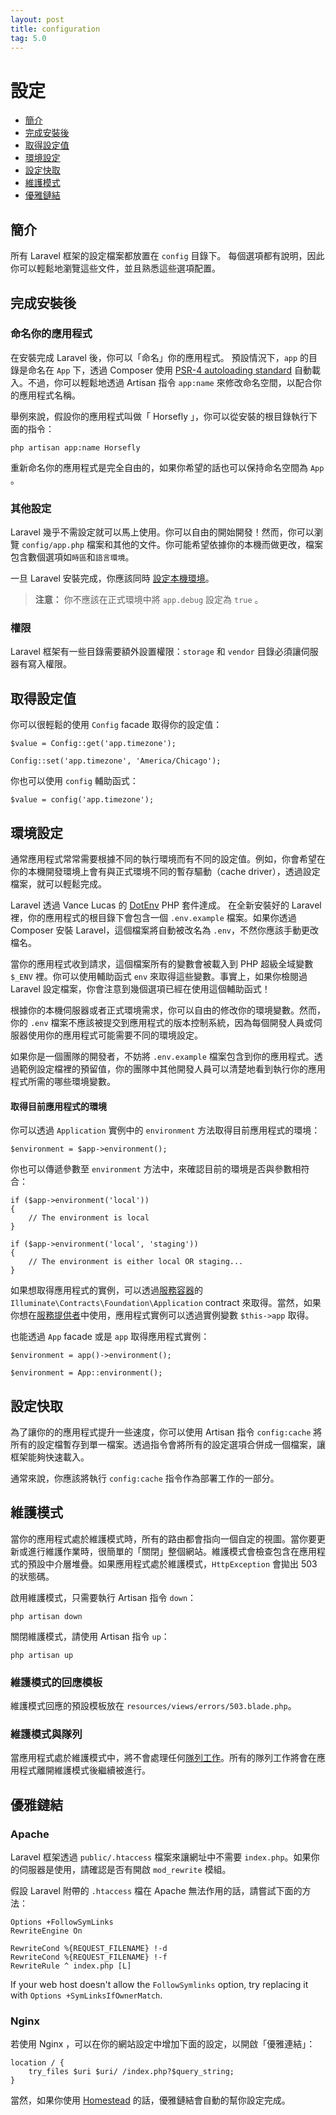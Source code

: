 ```yaml
---
layout: post
title: configuration
tag: 5.0
---
```

# 設定

- [簡介](#introduction)
- [完成安裝後](#after-installation)
- [取得設定值](#accessing-configuration-values)
- [環境設定](#environment-configuration)
- [設定快取](#configuration-caching)
- [維護模式](#maintenance-mode)
- [優雅鏈結](#pretty-urls)

<a name="introduction"></a>
## 簡介

所有 Laravel 框架的設定檔案都放置在 `config` 目錄下。 每個選項都有說明，因此你可以輕鬆地瀏覽這些文件，並且熟悉這些選項配置。

<a name="after-installation"></a>
## 完成安裝後

### 命名你的應用程式

在安裝完成 Laravel 後，你可以「命名」你的應用程式。 預設情況下，`app` 的目錄是命名在 `App` 下，透過 Composer 使用 [PSR-4 autoloading standard](http://www.php-fig.org/psr/psr-4/) 自動載入。不過，你可以輕鬆地透過 Artisan 指令 `app:name` 來修改命名空間，以配合你的應用程式名稱。

舉例來說，假設你的應用程式叫做「 Horsefly 」，你可以從安裝的根目錄執行下面的指令：

	php artisan app:name Horsefly

重新命名你的應用程式是完全自由的，如果你希望的話也可以保持命名空間為 `App` 。

### 其他設定

Laravel 幾乎不需設定就可以馬上使用。你可以自由的開始開發！然而，你可以瀏覽 `config/app.php` 檔案和其他的文件。你可能希望依據你的本機而做更改，檔案包含數個選項如`時區`和`語言環境`。

一旦 Laravel 安裝完成，你應該同時 [設定本機環境](/laravel_tw/docs/5.0/configuration#environment-configuration)。

> **注意：** 你不應該在正式環境中將 `app.debug` 設定為 `true` 。

<a name="permissions"></a>
### 權限

Laravel 框架有一些目錄需要額外設置權限：`storage` 和 `vendor` 目錄必須讓伺服器有寫入權限。

<a name="accessing-configuration-values"></a>
## 取得設定值

你可以很輕鬆的使用 `Config` facade 取得你的設定值：

	$value = Config::get('app.timezone');

	Config::set('app.timezone', 'America/Chicago');

你也可以使用 `config` 輔助函式：

	$value = config('app.timezone');

<a name="environment-configuration"></a>
## 環境設定

通常應用程式常常需要根據不同的執行環境而有不同的設定值。例如，你會希望在你的本機開發環境上會有與正式環境不同的暫存驅動（cache driver），透過設定檔案，就可以輕鬆完成。

Laravel 透過 Vance Lucas 的 [DotEnv](https://github.com/vlucas/phpdotenv) PHP 套件達成。 在全新安裝好的 Laravel 裡，你的應用程式的根目錄下會包含一個 `.env.example` 檔案。如果你透過 Composer 安裝 Laravel，這個檔案將自動被改名為 `.env`，不然你應該手動更改檔名。

當你的應用程式收到請求，這個檔案所有的變數會被載入到 PHP 超級全域變數`$_ENV` 裡。你可以使用輔助函式 `env` 來取得這些變數。事實上，如果你檢閱過 Laravel 設定檔案，你會注意到幾個選項已經在使用這個輔助函式！

根據你的本機伺服器或者正式環境需求，你可以自由的修改你的環境變數。然而， 你的 `.env`  檔案不應該被提交到應用程式的版本控制系統，因為每個開發人員或伺服器使用你的應用程式可能需要不同的環境設定。

如果你是一個團隊的開發者，不妨將 `.env.example` 檔案包含到你的應用程式。透過範例設定檔裡的預留值，你的團隊中其他開發人員可以清楚地看到執行你的應用程式所需的哪些環境變數。

#### 取得目前應用程式的環境

你可以透過 `Application` 實例中的 `environment` 方法取得目前應用程式的環境：

	$environment = $app->environment();

你也可以傳遞參數至 `environment` 方法中，來確認目前的環境是否與參數相符合：

	if ($app->environment('local'))
	{
		// The environment is local
	}

	if ($app->environment('local', 'staging'))
	{
		// The environment is either local OR staging...
	}

如果想取得應用程式的實例，可以透過[服務容器](/laravel_tw/docs/5.0/container)的 `Illuminate\Contracts\Foundation\Application`  contract 來取得。當然，如果你想在[服務提供者](/laravel_tw/docs/5.0/providers)中使用，應用程式實例可以透過實例變數 `$this->app` 取得。

也能透過 `App` facade 或是 `app` 取得應用程式實例：

	$environment = app()->environment();

	$environment = App::environment();

<a name="configuration-caching"></a>
## 設定快取

為了讓你的的應用程式提升一些速度，你可以使用 Artisan 指令 `config:cache`  將所有的設定檔暫存到單一檔案。透過指令會將所有的設定選項合併成一個檔案，讓框架能夠快速載入。

通常來說，你應該將執行 `config:cache` 指令作為部署工作的一部分。

<a name="maintenance-mode"></a>
## 維護模式

當你的應用程式處於維護模式時，所有的路由都會指向一個自定的視圖。當你要更新或進行維護作業時，很簡單的「關閉」整個網站。維護模式會檢查包含在應用程式的預設中介層堆疊。如果應用程式處於維護模式，`HttpException` 會拋出 503 的狀態碼。

啟用維護模式，只需要執行 Artisan 指令 `down`：

	php artisan down

關閉維護模式，請使用 Artisan 指令 `up`：

	php artisan up

### 維護模式的回應模板

維護模式回應的預設模板放在 `resources/views/errors/503.blade.php`。

### 維護模式與隊列

當應用程式處於維護模式中，將不會處理任何[隊列工作](/laravel_tw/docs/5.0/queues)。所有的隊列工作將會在應用程式離開維護模式後繼續被進行。

<a name="pretty-urls"></a>
## 優雅鏈結

### Apache

Laravel 框架透過 `public/.htaccess` 檔案來讓網址中不需要 `index.php`。如果你的伺服器是使用，請確認是否有開啟 `mod_rewrite` 模組。

假設 Laravel 附帶的 `.htaccess` 檔在 Apache 無法作用的話，請嘗試下面的方法：

	Options +FollowSymLinks
	RewriteEngine On

	RewriteCond %{REQUEST_FILENAME} !-d
	RewriteCond %{REQUEST_FILENAME} !-f
	RewriteRule ^ index.php [L]

If your web host doesn't allow the `FollowSymlinks` option, try replacing it with `Options +SymLinksIfOwnerMatch`.

### Nginx

若使用 Nginx ，可以在你的網站設定中增加下面的設定，以開啟「優雅連結」：

	location / {
		try_files $uri $uri/ /index.php?$query_string;
	}

當然，如果你使用 [Homestead](/laravel_tw/docs/5.0/homestead) 的話，優雅鏈結會自動的幫你設定完成。
